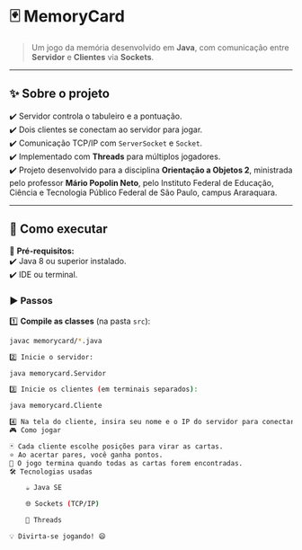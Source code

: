 # 🃏 MemoryCard

> Um jogo da memória desenvolvido em **Java**, com comunicação entre **Servidor** e **Clientes** via **Sockets**.

---

## ✨ Sobre o projeto
✔️ Servidor controla o tabuleiro e a pontuação.  
✔️ Dois clientes se conectam ao servidor para jogar.  
✔️ Comunicação TCP/IP com `ServerSocket` e `Socket`.  
✔️ Implementado com **Threads** para múltiplos jogadores.  
✔️ Projeto desenvolvido para a disciplina **Orientação a Objetos 2**, ministrada pelo professor **Mário Popolin Neto**, pelo Instituto Federal de Educação, Ciência e Tecnologia Público Federal de São Paulo, campus Araraquara.

---

## 🚀 Como executar

🔧 **Pré-requisitos:**  
✔️ Java 8 ou superior instalado.  
✔️ IDE ou terminal.

### ▶️ Passos

1️⃣ **Compile as classes** (na pasta `src`):  
```bash
javac memorycard/*.java

2️⃣ Inicie o servidor:

java memorycard.Servidor

3️⃣ Inicie os clientes (em terminais separados):

java memorycard.Cliente

4️⃣ Na tela do cliente, insira seu nome e o IP do servidor para conectar.
🎮 Como jogar

🃏 Cada cliente escolhe posições para virar as cartas.
⭐ Ao acertar pares, você ganha pontos.
🏁 O jogo termina quando todas as cartas forem encontradas.
🛠 Tecnologias usadas

    ☕ Java SE

    🌐 Sockets (TCP/IP)

    🧵 Threads

💡 Divirta-se jogando! 😄